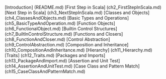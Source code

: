 [Introduction] (README.md)
[First Step in Scala] (ch2_FirstStepInScala.md)
[Next Step in Scala] (ch3_NextStepInScala.md)
[Classes and Objects] (ch4_ClassesAndObjects.md)
[Basic Types and Operations] (ch5_BasicTypeAndOperation.md)
[Function Objects] (ch6_FunctionalObject.md)
[Builtin Control Structures] (ch7_BuiltInControlStructure.md)
[Functions and Closers] (ch8_FunctionAndCloser.md)
[Control Abstraction] (ch9_ControlAbstraction.md)
[Composition and Inheritance] (ch10_CompositionAndInheritance.md)
[Hierarchy] (ch11_Hierarchy.md)
[Traits] (ch12_Traits.md)
[Packages and Imports] (ch13_PackageAndImport.md)
[Assertion and Unit Test] (ch14_AssertionAndUnitTest.md)
[Case Class and Pattern Match] (ch15_CaseClassAndPatternMatch.md)

